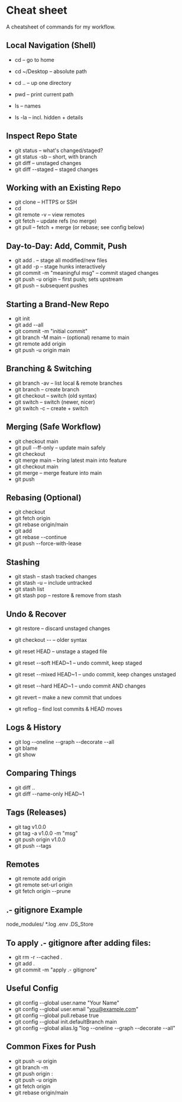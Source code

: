 # Cheat sheet
A cheatsheet of commands for my workflow.

## Local Navigation (Shell)
- cd – go to home
- cd ~/Desktop – absolute path
- cd .. – up one directory
- pwd – print current path

- ls – names
- ls -la – incl. hidden + details

## Inspect Repo State
- git status – what's changed/staged?
- git status -sb – short, with branch
- git diff – unstaged changes
- git diff --staged – staged changes

## Working with an Existing Repo
- git clone <url> – HTTPS or SSH
- cd <folder>
- git remote -v – view remotes
- git fetch – update refs (no merge)
- git pull – fetch + merge (or rebase; see config below)

## Day-to-Day: Add, Commit, Push
- git add . – stage all modified/new files
- git add -p – stage hunks interactively
- git commit -m "meaningful msg" – commit staged changes
- git push -u origin <branch> – first push; sets upstream
- git push – subsequent pushes

## Starting a Brand-New Repo
- git init
- git add --all
- git commit -m "initial commit"
- git branch -M main – (optional) rename to main
- git remote add origin <url>
- git push -u origin main

## Branching & Switching
- git branch -av – list local & remote branches
- git branch <new-branch> – create branch
- git checkout <branch> – switch (old syntax)
- git switch <branch> – switch (newer, nicer)
- git switch -c <new-branch> – create + switch

## Merging (Safe Workflow)
- git checkout main
- git pull --ff-only – update main safely
- git checkout <feature>
- git merge main – bring latest main into feature
- git checkout main
- git merge <feature> – merge feature into main
- git push

## Rebasing (Optional)
- git checkout <feature>
- git fetch origin
- git rebase origin/main
- git add <fixed-files>
- git rebase --continue
- git push --force-with-lease

## Stashing
- git stash – stash tracked changes
- git stash -u – include untracked
- git stash list
- git stash pop – restore & remove from stash

## Undo & Recover
- git restore <file> – discard unstaged changes
- git checkout -- <file> – older syntax

- git reset HEAD <file> – unstage a staged file
- git reset --soft HEAD~1 – undo commit, keep staged
- git reset --mixed HEAD~1 – undo commit, keep changes unstaged
- git reset --hard HEAD~1 – undo commit AND changes

- git revert <commit> – make a new commit that undoes <commit>
- git reflog – find lost commits & HEAD moves

## Logs & History
- git log --oneline --graph --decorate --all
- git blame <file>
- git show <commit>

## Comparing Things
- git diff <branchA>..<branchB>
- git diff --name-only HEAD~1

## Tags (Releases)
- git tag v1.0.0
- git tag -a v1.0.0 -m "msg"
- git push origin v1.0.0
- git push --tags

## Remotes
- git remote add origin <url>
- git remote set-url origin <url>
- git fetch origin --prune

## .- gitignore Example
node_modules/
*.log
.env
.DS_Store

## To apply .- gitignore after adding files:
- git rm -r --cached .
- git add .
- git commit -m "apply .- gitignore"

## Useful Config
- git config --global user.name "Your Name"
- git config --global user.email "you@example.com"
- git config --global pull.rebase true
- git config --global init.defaultBranch main
- git config --global alias.lg "log --oneline --graph --decorate --all"

## Common Fixes for Push
- git push -u origin <branch>
- git branch -m <old> <new>
- git push origin :<old> <new>
- git push -u origin <new>
- git fetch origin
- git rebase origin/main
